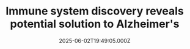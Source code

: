 ---
title: "Immune system discovery reveals potential solution to Alzheimer's"
date: 2025-06-02T19:49:05.000Z
category: Health
externalLink: "https://www.sciencedaily.com/releases/2025/06/250602154905.htm"
image: ""
excerpt: "A new way of thinking about Alzheimer's disease has yielded a discovery that could be the key to stopping the cognitive decline seen in Alzheimer's and other neurodegenerative diseases, including ALS and Parkinson's.…"
---